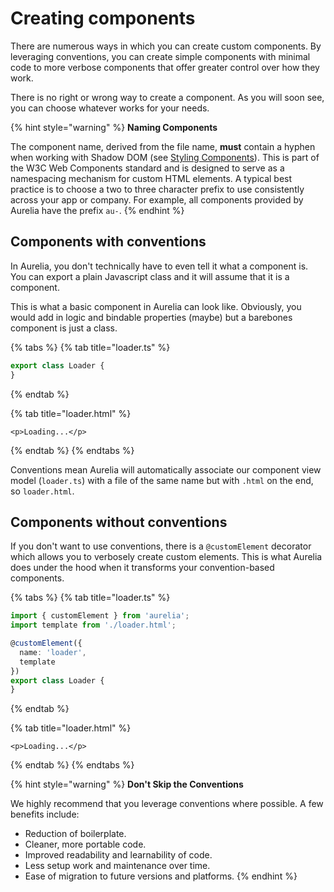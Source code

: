 # Creating components

There are numerous ways in which you can create custom components. By leveraging conventions, you can create simple components with minimal code to more verbose components that offer greater control over how they work.

There is no right or wrong way to create a component. As you will soon see, you can choose whatever works for your needs.

{% hint style="warning" %}
**Naming Components**

The component name, derived from the file name, **must** contain a hyphen when working with Shadow DOM \(see [Styling Components]()\). This is part of the W3C Web Components standard and is designed to serve as a namespacing mechanism for custom HTML elements. A typical best practice is to choose a two to three character prefix to use consistently across your app or company. For example, all components provided by Aurelia have the prefix `au-`.
{% endhint %}

## Components with conventions

In Aurelia, you don't technically have to even tell it what a component is. You can export a plain Javascript class and it will assume that it is a component.

This is what a basic component in Aurelia can look like. Obviously, you would add in logic and bindable properties \(maybe\) but a barebones component is just a class.

{% tabs %}
{% tab title="loader.ts" %}
```typescript
export class Loader {
}
```
{% endtab %}

{% tab title="loader.html" %}
```markup
<p>Loading...</p>
```
{% endtab %}
{% endtabs %}

Conventions mean Aurelia will automatically associate our component view model \(`loader.ts`\) with a file of the same name but with `.html` on the end, so `loader.html`.

## Components without conventions

If you don't want to use conventions, there is a `@customElement` decorator which allows you to verbosely create custom elements. This is what Aurelia does under the hood when it transforms your convention-based components.

{% tabs %}
{% tab title="loader.ts" %}
```typescript
import { customElement } from 'aurelia';
import template from './loader.html'; 

@customElement({
  name: 'loader',
  template
})
export class Loader {
}
```
{% endtab %}

{% tab title="loader.html" %}
```markup
<p>Loading...</p>
```
{% endtab %}
{% endtabs %}

{% hint style="warning" %}
**Don't Skip the Conventions**

We highly recommend that you leverage conventions where possible. A few benefits include:

* Reduction of boilerplate.
* Cleaner, more portable code.
* Improved readability and learnability of code.
* Less setup work and maintenance over time.
* Ease of migration to future versions and platforms.
{% endhint %}

